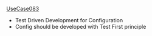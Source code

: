  [UseCase083](https://github.com/DomainDrivenArchitecture/ddaRequirement/blob/master/en/requirements/UseCase083.md)
 * Test Driven Development for Configuration
 * Config should be developed with Test First principle
